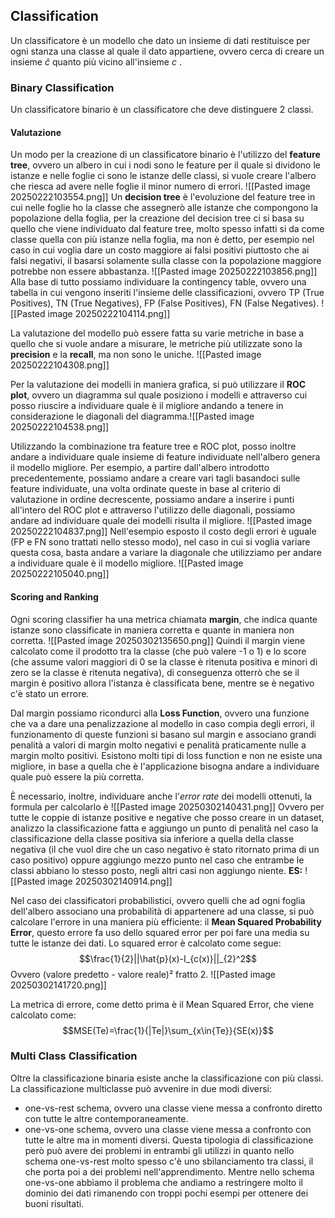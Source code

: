 ## Classification
Un classificatore è un modello che dato un insieme di dati restituisce per ogni stanza una classe al quale il dato appartiene, ovvero cerca di creare un insieme $\hat{c}$ quanto più vicino all'insieme $c$ .
### Binary Classification
Un classificatore binario è un classificatore che deve distinguere 2 classi.
#### Valutazione
Un modo per la creazione di un classificatore binario è l'utilizzo del **feature tree**, ovvero un albero in cui i nodi sono le feature per il quale si dividono le istanze e nelle foglie ci sono le istanze delle classi, si vuole creare l'albero che riesca ad avere nelle foglie il minor numero di errori.
![[Pasted image 20250222103554.png]]
Un **decision tree** è l'evoluzione del feature tree in cui nelle foglie ho la classe che assegnerò alle istanze che compongono la popolazione della foglia, per la creazione del decision tree ci si basa su quello che viene individuato dal feature tree, molto spesso infatti si da come classe quella con più istanze nella foglia, ma non è detto, per esempio nel caso in cui voglia dare un costo maggiore ai falsi positivi piuttosto che ai falsi negativi, il basarsi solamente sulla classe con la popolazione maggiore potrebbe non essere abbastanza.
![[Pasted image 20250222103856.png]]
Alla base di tutto possiamo individuare la contingency table, ovvero una tabella in cui vengono inseriti l'insieme delle classificazioni, ovvero TP (True Positives), TN (True Negatives), FP (False Positives), FN (False Negatives).
![[Pasted image 20250222104114.png]]

La valutazione del modello può essere fatta su varie metriche in base a quello che si vuole andare a misurare, le metriche più utilizzate sono la **precision** e la **recall**, ma non sono le uniche.
![[Pasted image 20250222104308.png]]

Per la valutazione dei modelli in maniera grafica, si può utilizzare il **ROC plot**, ovvero un diagramma sul quale posiziono i modelli e attraverso cui posso riuscire a individuare quale è il migliore andando a tenere in considerazione le diagonali del diagramma.![[Pasted image 20250222104538.png]]

Utilizzando la combinazione tra feature tree e ROC plot, posso inoltre andare a individuare quale insieme di feature individuate nell'albero genera il modello migliore.
Per esempio, a partire dall'albero introdotto precedentemente, possiamo andare a creare vari tagli basandoci sulle feature individuate, una volta ordinate queste in base al criterio di valutazione in ordine decrescente, possiamo andare a inserire i punti all'intero del ROC plot e attraverso l'utilizzo delle diagonali, possiamo andare ad individuare quale dei modelli risulta il migliore.
![[Pasted image 20250222104837.png]]
Nell'esempio esposto il costo degli errori è uguale (FP e FN sono trattati nello stesso modo), nel caso in cui si voglia variare questa cosa, basta andare a variare la diagonale che utilizziamo per andare a individuare quale è il modello migliore.
![[Pasted image 20250222105040.png]]
#### Scoring and Ranking
Ogni scoring classifier ha una metrica chiamata **margin**, che indica quante istanze sono classificate in maniera corretta e quante in maniera non corretta.
![[Pasted image 20250302135650.png]]
Quindi il margin viene calcolato come il prodotto tra la classe (che può valere -1 o 1) e lo score (che assume valori maggiori di 0 se la classe è ritenuta positiva e minori di zero se la classe è ritenuta negativa), di conseguenza otterrò che se il margin è positivo allora l'istanza è classificata bene, mentre se è negativo c'è stato un errore.

Dal margin possiamo ricondurci alla **Loss Function**, ovvero una funzione che va a dare una penalizzazione al modello in caso compia degli errori, il funzionamento di queste funzioni si basano sul margin e associano grandi penalità a valori di margin molto negativi e penalità praticamente nulle a margin molto positivi.
Esistono molti tipi di loss function e non ne esiste una migliore, in base a quella che è l'applicazione bisogna andare a individuare quale può essere la più corretta.

È necessario, inoltre, individuare anche l'*error rate* dei modelli ottenuti, la formula per calcolarlo è
![[Pasted image 20250302140431.png]]
Ovvero per tutte le coppie di istanze positive e negative che posso creare in un dataset, analizzo la classificazione fatta e aggiungo un punto di penalità nel caso la classificazione della classe positiva sia inferiore a quella della classe negativa (il che vuol dire che un caso negativo è stato ritornato prima di un caso positivo) oppure aggiungo mezzo punto nel caso che entrambe le classi abbiano lo stesso posto, negli altri casi non aggiungo niente.
**ES:**
![[Pasted image 20250302140914.png]]

Nel caso dei classificatori probabilistici, ovvero quelli che ad ogni foglia dell'albero associano una probabilità di appartenere ad una classe, si può calcolare l'errore in una maniera più efficiente: il **Mean Squared Probability Error**, questo errore fa uso dello squared error per poi fare una media su tutte le istanze dei dati.
Lo squared error è calcolato come segue:
$$\frac{1}{2}||\hat{p}(x)-I_{c(x)}||_{2}^2$$
Ovvero (valore predetto - valore reale)² fratto 2.
![[Pasted image 20250302141720.png]]

La metrica di errore, come detto prima è il Mean Squared Error, che viene calcolato come:
$$MSE(Te)=\frac{1}{|Te|}\sum_{x\in{Te}}{SE(x)}$$
### Multi Class Classification
Oltre la classificazione binaria esiste anche la classificazione con più classi.
La classificazione multiclasse può avvenire in due modi diversi:
- one-vs-rest schema, ovvero una classe viene messa a confronto diretto con tutte le altre contemporaneamente.
- one-vs-one schema, ovvero una classe viene messa a confronto con tutte le altre ma in momenti diversi.
Questa tipologia di classificazione però può avere dei problemi in entrambi gli utilizzi in quanto nello schema one-vs-rest molto spesso c'è uno sbilanciamento tra classi, il che porta poi a dei problemi nell'apprendimento.
Mentre nello schema one-vs-one abbiamo il problema che andiamo a restringere molto il dominio dei dati rimanendo con troppi pochi esempi per ottenere dei buoni risultati.